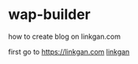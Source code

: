 # wap-builder
how to create blog on linkgan.com



first go to https://linkgan.com <a href="https://linkgan.com">linkgan</a>
